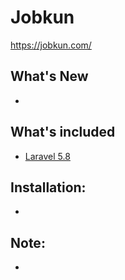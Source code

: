 # Jobkun
https://jobkun.com/

## What's New
-

## What's included 
* [Laravel 5.8](https://laravel.com/docs/5.8)

## Installation:
-
     
## Note:
-
